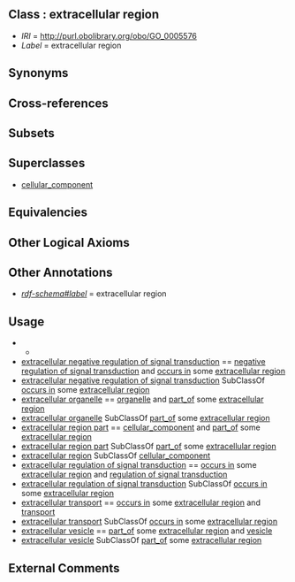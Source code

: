 
## Class : extracellular region

 * *IRI* = http://purl.obolibrary.org/obo/GO_0005576
 * *Label* = extracellular region

## Synonyms


## Cross-references


## Subsets


## Superclasses

 * [cellular_component](../../GO/75/GO_0005575.md)

## Equivalencies


## Other Logical Axioms


## Other Annotations

 * *[rdf-schema#label](../../el/rdf-schema#label.md)* = extracellular region

## Usage

 * -
 * [extracellular negative regulation of signal transduction](../../GO/16/GO_1900116.md) == [negative regulation of signal transduction](../../GO/68/GO_0009968.md) and [occurs in](../../BFO/66/BFO_0000066.md) some [extracellular region](../../GO/76/GO_0005576.md)
 * [extracellular negative regulation of signal transduction](../../GO/16/GO_1900116.md) SubClassOf [occurs in](../../BFO/66/BFO_0000066.md) some [extracellular region](../../GO/76/GO_0005576.md)
 * [extracellular organelle](../../GO/30/GO_0043230.md) == [organelle](../../GO/26/GO_0043226.md) and [part_of](../../BFO/50/BFO_0000050.md) some [extracellular region](../../GO/76/GO_0005576.md)
 * [extracellular organelle](../../GO/30/GO_0043230.md) SubClassOf [part_of](../../BFO/50/BFO_0000050.md) some [extracellular region](../../GO/76/GO_0005576.md)
 * [extracellular region part](../../GO/21/GO_0044421.md) == [cellular_component](../../GO/75/GO_0005575.md) and [part_of](../../BFO/50/BFO_0000050.md) some [extracellular region](../../GO/76/GO_0005576.md)
 * [extracellular region part](../../GO/21/GO_0044421.md) SubClassOf [part_of](../../BFO/50/BFO_0000050.md) some [extracellular region](../../GO/76/GO_0005576.md)
 * [extracellular region](../../GO/76/GO_0005576.md) SubClassOf [cellular_component](../../GO/75/GO_0005575.md)
 * [extracellular regulation of signal transduction](../../GO/15/GO_1900115.md) == [occurs in](../../BFO/66/BFO_0000066.md) some [extracellular region](../../GO/76/GO_0005576.md) and [regulation of signal transduction](../../GO/66/GO_0009966.md)
 * [extracellular regulation of signal transduction](../../GO/15/GO_1900115.md) SubClassOf [occurs in](../../BFO/66/BFO_0000066.md) some [extracellular region](../../GO/76/GO_0005576.md)
 * [extracellular transport](../../GO/58/GO_0006858.md) == [occurs in](../../BFO/66/BFO_0000066.md) some [extracellular region](../../GO/76/GO_0005576.md) and [transport](../../GO/10/GO_0006810.md)
 * [extracellular transport](../../GO/58/GO_0006858.md) SubClassOf [occurs in](../../BFO/66/BFO_0000066.md) some [extracellular region](../../GO/76/GO_0005576.md)
 * [extracellular vesicle](../../GO/61/GO_1903561.md) == [part_of](../../BFO/50/BFO_0000050.md) some [extracellular region](../../GO/76/GO_0005576.md) and [vesicle](../../GO/82/GO_0031982.md)
 * [extracellular vesicle](../../GO/61/GO_1903561.md) SubClassOf [part_of](../../BFO/50/BFO_0000050.md) some [extracellular region](../../GO/76/GO_0005576.md)

## External Comments

